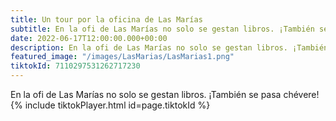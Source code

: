 ```yaml
---
title: Un tour por la oficina de Las Marías
subtitle: En la ofi de Las Marías no solo se gestan libros. ¡También se pasa chévere! 
date: 2022-06-17T12:00:00.000+00:00
description: En la ofi de Las Marías no solo se gestan libros. ¡También se pasa chévere! 
featured_image: "/images/LasMarias/LasMarias1.png"
tiktokId: 7110297531262717230
---
```

En la ofi de Las Marías no solo se gestan libros. ¡También se pasa chévere! 
<br>
{% include tiktokPlayer.html id=page.tiktokId %}
